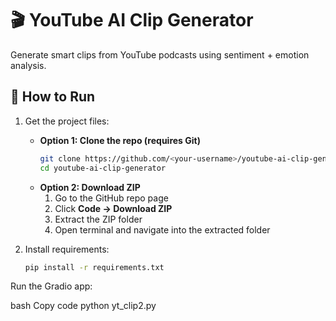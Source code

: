 # 🎬 YouTube AI Clip Generator

Generate smart clips from YouTube podcasts using sentiment + emotion analysis.

## 🚀 How to Run

1. Get the project files:
   - **Option 1: Clone the repo (requires Git)**
     ```bash
     git clone https://github.com/<your-username>/youtube-ai-clip-generator.git
     cd youtube-ai-clip-generator
     ```
   - **Option 2: Download ZIP**
     1. Go to the GitHub repo page
     2. Click **Code → Download ZIP**
     3. Extract the ZIP folder
     4. Open terminal and navigate into the extracted folder

2. Install requirements:
   ```bash
   pip install -r requirements.txt
Run the Gradio app:

bash
Copy code
python yt_clip2.py
